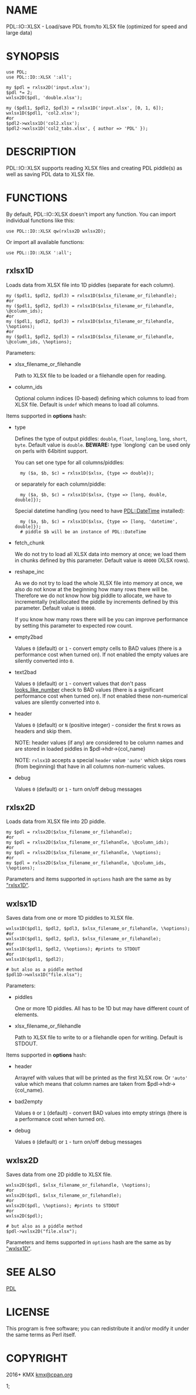 # NAME

PDL::IO::XLSX - Load/save PDL from/to XLSX file (optimized for speed and large data)

# SYNOPSIS

    use PDL;
    use PDL::IO::XLSX ':all';

    my $pdl = rxlsx2D('input.xlsx');
    $pdl *= 2;
    wxlsx2D($pdl, 'double.xlsx');

    my ($pdl1, $pdl2, $pdl3) = rxlsx1D('input.xlsx', [0, 1, 6]);
    wxlsx1D($pdl1, 'col2.xlsx');
    #or
    $pdl2->wxlsx1D('col2.xlsx');
    $pdl2->wxlsx1D('col2_tabs.xlsx', { author => 'PDL' });

# DESCRIPTION

PDL::IO::XLSX supports reading XLSX files and creating PDL piddle(s) as well as saving PDL data to XLSX file.

# FUNCTIONS

By default, PDL::IO::XLSX doesn't import any function. You can import individual functions like this:

    use PDL::IO::XLSX qw(rxlsx2D wxlsx2D);

Or import all available functions:

    use PDL::IO::XLSX ':all';

## rxlsx1D

Loads data from XLSX file into 1D piddles (separate for each column).

    my ($pdl1, $pdl2, $pdl3) = rxlsx1D($xlsx_filename_or_filehandle);
    #or
    my ($pdl1, $pdl2, $pdl3) = rxlsx1D($xlsx_filename_or_filehandle, \@column_ids);
    #or
    my ($pdl1, $pdl2, $pdl3) = rxlsx1D($xlsx_filename_or_filehandle, \%options);
    #or
    my ($pdl1, $pdl2, $pdl3) = rxlsx1D($xlsx_filename_or_filehandle, \@column_ids, \%options);

Parameters:

- xlsx\_filename\_or\_filehandle

    Path to XLSX file to be loaded or a filehandle open for reading.

- column\_ids

    Optional column indices (0-based) defining which columns to load from XLSX file.
    Default is `undef` which means to load all columns.

Items supported in **options** hash:

- type

    Defines the type of output piddles: `double`, `float`, `longlong`, `long`, `short`, `byte`.
    Default value is `double`. **BEWARE:** type \`longlong\` can be used only on perls with 64bitint support.

    You can set one type for all columns/piddles:

        my ($a, $b, $c) = rxlsx1D($xlsx, {type => double});

    or separately for each column/piddle:

        my ($a, $b, $c) = rxlsx1D($xlsx, {type => [long, double, double]});

    Special datetime handling (you need to have [PDL::DateTime](https://metacpan.org/pod/PDL::DateTime) installed):

        my ($a, $b, $c) = rxlsx1D($xlsx, {type => [long, 'datetime', double]});
        # piddle $b will be an instance of PDL::DateTime

- fetch\_chunk

    We do not try to load all XLSX data into memory at once; we load them in chunks defined by this parameter.
    Default value is `40000` (XLSX rows).

- reshape\_inc

    As we do not try to load the whole XLSX file into memory at once, we also do not know at the beginning how
    many rows there will be. Therefore we do not know how big piddle to allocate, we have to incrementally
    (re)allocated the piddle by increments defined by this parameter. Default value is `80000`.

    If you know how many rows there will be you can improve performance by setting this parameter to expected row count.

- empty2bad

    Values `0` (default) or `1` - convert empty cells to BAD values (there is a performance cost when turned on).
    If not enabled the empty values are silently converted into `0`.

- text2bad

    Values `0` (default) or `1` - convert values that don't pass [looks\_like\_number](https://metacpan.org/pod/Scalar::Util#looks_like_number)
    check to BAD values (there is a significant performance cost when turned on). If not enabled these non-numerical
    values are silently converted into `0`.

- header

    Values `0` (default) or `N` (positive integer) - consider the first `N` rows as headers and skip them.

    NOTE: header values (if any) are considered to be column names and are stored in loaded piddles in $pdl->hdr->{col\_name}

    NOTE: `rxlsx1D` accepts a special `header` value `'auto'` which skips rows (from beginning) that have
    in all columns non-numeric values.

- debug

    Values `0` (default) or `1` - turn on/off debug messages

## rxlsx2D

Loads data from XLSX file into 2D piddle.

    my $pdl = rxlsx2D($xlsx_filename_or_filehandle);
    #or
    my $pdl = rxlsx2D($xlsx_filename_or_filehandle, \@column_ids);
    #or
    my $pdl = rxlsx2D($xlsx_filename_or_filehandle, \%options);
    #or
    my $pdl = rxlsx2D($xlsx_filename_or_filehandle, \@column_ids, \%options);

Parameters and items supported in `options` hash are the same as by ["rxlsx1D"](#rxlsx1d).

## wxlsx1D

Saves data from one or more 1D piddles to XLSX file.

    wxlsx1D($pdl1, $pdl2, $pdl3, $xlsx_filename_or_filehandle, \%options);
    #or
    wxlsx1D($pdl1, $pdl2, $pdl3, $xlsx_filename_or_filehandle);
    #or
    wxlsx1D($pdl1, $pdl2, \%options); #prints to STDOUT
    #or
    wxlsx1D($pdl1, $pdl2);

    # but also as a piddle method
    $pdl1D->wxlsx1D("file.xlsx");

Parameters:

- piddles

    One or more 1D piddles. All has to be 1D but may have different count of elements.

- xlsx\_filename\_or\_filehandle

    Path to XLSX file to write to or a filehandle open for writing. Default is STDOUT.

Items supported in **options** hash:

- header

    Arrayref with values that will be printed as the first XLSX row. Or `'auto'` value which means that column
    names are taken from $pdl->hdr->{col\_name}.

- bad2empty

    Values `0` or `1` (default) - convert BAD values into empty strings (there is a performance cost when turned on).

- debug

    Values `0` (default) or `1` - turn on/off debug messages

## wxlsx2D

Saves data from one 2D piddle to XLSX file.

    wxlsx2D($pdl, $xlsx_filename_or_filehandle, \%options);
    #or
    wxlsx2D($pdl, $xlsx_filename_or_filehandle);
    #or
    wxlsx2D($pdl, \%options); #prints to STDOUT
    #or
    wxlsx2D($pdl);

    # but also as a piddle method
    $pdl->wxlsx2D("file.xlsx");

Parameters and items supported in `options` hash are the same as by ["wxlsx1D"](#wxlsx1d).

# SEE ALSO

[PDL](https://metacpan.org/pod/PDL)

# LICENSE

This program is free software; you can redistribute it and/or modify it under the same terms as Perl itself.

# COPYRIGHT

2016+ KMX <kmx@cpan.org>

1;
